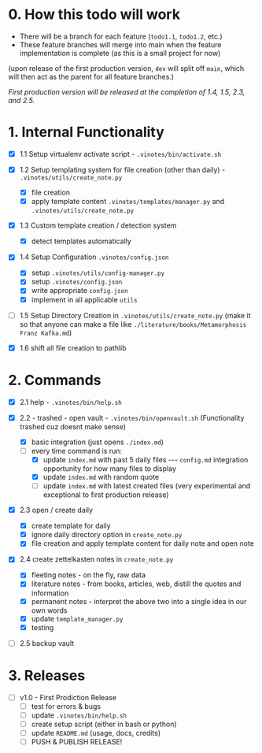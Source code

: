 # 0. How this todo will work

- There will be a branch for each feature (`todo1.1`, `todo1.2`, etc.)
- These feature branches will merge into main when the feature implementation is complete (as this is a small project for now)

(upon release of the first production version, `dev` will split off `main`, which will then act as the parent for all feature branches.)

_First production version will be released at the completion of 1.4, 1.5, 2.3, and 2.5._

# 1. Internal Functionality

- [x] 1.1 Setup virtualenv activate script - `.vinotes/bin/activate.sh`

- [x] 1.2 Setup templating system for file creation (other than daily) - `.vinotes/utils/create_note.py`

  - [x] file creation
  - [x] apply template content `.vinotes/templates/manager.py` and `.vinotes/utils/create_note.py`

- [x] 1.3 Custom template creation / detection system

  - [x] detect templates automatically

- [x] 1.4 Setup Configuration `.vinotes/config.json`

  - [x] setup `.vinotes/utils/config-manager.py`
  - [x] setup `.vinotes/config.json`
  - [x] write appropriate `config.json`
  - [x] implement in all applicable `utils`

- [ ] 1.5 Setup Directory Creation in `.vinotes/utils/create_note.py` (make it so that anyone can make a file like `./literature/books/Metamorphosis Franz Kafka.md`)

- [x] 1.6 shift all file creation to pathlib

# 2. Commands

- [x] 2.1 help - `.vinotes/bin/help.sh`

- [x] 2.2 - trashed - open vault - `.vinotes/bin/openvault.sh` (Functionality trashed cuz doesnt make sense)

  - [x] basic integration (just opens `./index.md`)
  - [ ] every time command is run:
    - [x] update `index.md` with past 5 daily files --- `config.md` integration opportunity for how many files to display
    - [x] update `index.md` with random quote
    - [ ] update `index.md` with latest created files (very experimental and exceptional to first production release)

- [x] 2.3 open / create daily

  - [x] create template for daily
  - [x] ignore daily directory option in `create_note.py`
  - [x] file creation and apply template content for daily note and open note

- [x] 2.4 create zettelkasten notes in `create_note.py`

  - [x] fleeting notes - on the fly, raw data
  - [x] literature notes - from books, articles, web, distill the quotes and information
  - [x] permanent notes - interpret the above two into a single idea in our own words
  - [x] update `template_manager.py`
  - [x] testing

- [ ] 2.5 backup vault

# 3. Releases

- [ ] v1.0 - First Prodiction Release
  - [ ] test for errors & bugs
  - [ ] update `.vinotes/bin/help.sh`
  - [ ] create setup script (either in bash or python)
  - [ ] update `README.md` (usage, docs, credits)
  - [ ] PUSH & PUBLISH RELEASE!
